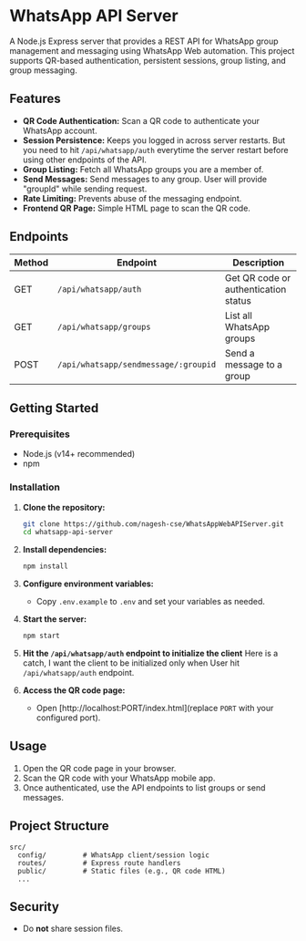 # WhatsApp API Server

A Node.js Express server that provides a REST API for WhatsApp group management and messaging using WhatsApp Web automation. This project supports QR-based authentication, persistent sessions, group listing, and group messaging.

## Features

- **QR Code Authentication:** Scan a QR code to authenticate your WhatsApp account.
- **Session Persistence:** Keeps you logged in across server restarts. But you need to hit `/api/whatsapp/auth` everytime the server restart before using other endpoints of the API.
- **Group Listing:** Fetch all WhatsApp groups you are a member of.
- **Send Messages:** Send messages to any group. User will provide "groupId" while sending request.
- **Rate Limiting:** Prevents abuse of the messaging endpoint.
- **Frontend QR Page:** Simple HTML page to scan the QR code.

## Endpoints

| Method | Endpoint                       | Description                        |
|--------|------------------------------- |------------------------------------|
| GET    | `/api/whatsapp/auth`           | Get QR code or authentication status |
| GET    | `/api/whatsapp/groups`         | List all WhatsApp groups           |
| POST   | `/api/whatsapp/sendmessage/:groupid` | Send a message to a group          |

## Getting Started

### Prerequisites

- Node.js (v14+ recommended)
- npm

### Installation

1. **Clone the repository:**
   ```bash
   git clone https://github.com/nagesh-cse/WhatsAppWebAPIServer.git
   cd whatsapp-api-server
   ```

2. **Install dependencies:**
   ```bash
   npm install
   ```

3. **Configure environment variables:**
   - Copy `.env.example` to `.env` and set your variables as needed.

4. **Start the server:**
   ```bash
   npm start
   ```
5. **Hit the `/api/whatsapp/auth` endpoint to initialize the client**
    Here is a catch, I want the client to be initialized only when User hit `/api/whatsapp/auth` endpoint.

6. **Access the QR code page:**
   - Open [http://localhost:PORT/index.html](replace `PORT` with your configured port).

## Usage

1. Open the QR code page in your browser.
2. Scan the QR code with your WhatsApp mobile app.
3. Once authenticated, use the API endpoints to list groups or send messages.

## Project Structure

```
src/
  config/         # WhatsApp client/session logic
  routes/         # Express route handlers
  public/         # Static files (e.g., QR code HTML)
  ...
```

## Security

- Do **not** share session files.

